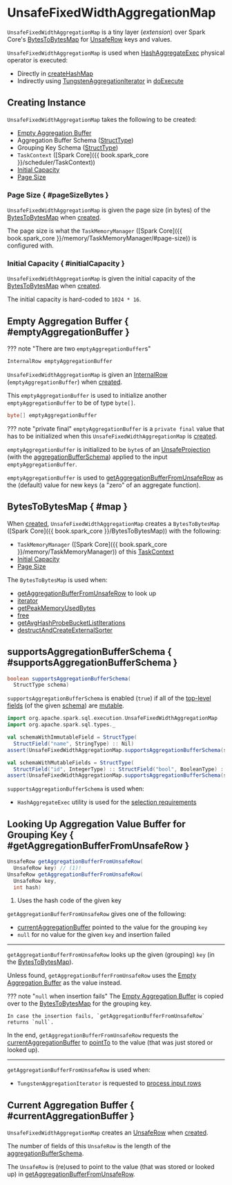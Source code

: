 # UnsafeFixedWidthAggregationMap

`UnsafeFixedWidthAggregationMap` is a tiny layer (_extension_) over Spark Core's [BytesToBytesMap](#map) for [UnsafeRow](../UnsafeRow.md) keys and values.

`UnsafeFixedWidthAggregationMap` is used when [HashAggregateExec](../physical-operators/HashAggregateExec.md) physical operator is executed:

* Directly in [createHashMap](../physical-operators/HashAggregateExec.md#createHashMap)
* Indirectly using [TungstenAggregationIterator](TungstenAggregationIterator.md#hashMap) in [doExecute](../physical-operators/HashAggregateExec.md#doExecute)

## Creating Instance

`UnsafeFixedWidthAggregationMap` takes the following to be created:

* [Empty Aggregation Buffer](#emptyAggregationBuffer)
* <span id="aggregationBufferSchema"> Aggregation Buffer Schema ([StructType](../types/StructType.md))
* <span id="groupingKeySchema"> Grouping Key Schema ([StructType](../types/StructType.md))
* <span id="taskContext"> `TaskContext` ([Spark Core]({{ book.spark_core }}/scheduler/TaskContext))
* [Initial Capacity](#initialCapacity)
* [Page Size](#pageSizeBytes)

### Page Size { #pageSizeBytes }

`UnsafeFixedWidthAggregationMap` is given the page size (in bytes) of the [BytesToBytesMap](#map) when [created](#creating-instance).

The page size is what the `TaskMemoryManager` ([Spark Core]({{ book.spark_core }}/memory/TaskMemoryManager/#page-size)) is configured with.

### Initial Capacity { #initialCapacity }

`UnsafeFixedWidthAggregationMap` is given the initial capacity of the [BytesToBytesMap](#map) when [created](#creating-instance).

The initial capacity is hard-coded to `1024 * 16`.

## Empty Aggregation Buffer { #emptyAggregationBuffer }

??? note "There are two `emptyAggregationBuffer`s"

```java
InternalRow emptyAggregationBuffer
```

`UnsafeFixedWidthAggregationMap` is given an [InternalRow](../InternalRow.md) (`emptyAggregationBuffer`) when [created](#creating-instance).

This `emptyAggregationBuffer` is used to initialize another `emptyAggregationBuffer` to be of type `byte[]`.

```java
byte[] emptyAggregationBuffer
```

??? note "private final"
    `emptyAggregationBuffer` is a `private final`  value that has to be initialized when this `UnsafeFixedWidthAggregationMap` is [created](#creating-instance).

`emptyAggregationBuffer` is initialized to be `byte`s of an [UnsafeProjection](../expressions/UnsafeProjection.md#create) (with the [aggregationBufferSchema](#aggregationBufferSchema)) applied to the input `emptyAggregationBuffer`.

`emptyAggregationBuffer` is used to [getAggregationBufferFromUnsafeRow](#getAggregationBufferFromUnsafeRow) as the (default) value for new keys (a "zero" of an aggregate function).

## BytesToBytesMap { #map }

When [created](#creating-instance), `UnsafeFixedWidthAggregationMap` creates a `BytesToBytesMap` ([Spark Core]({{ book.spark_core }}/BytesToBytesMap)) with the following:

* `TaskMemoryManager` ([Spark Core]({{ book.spark_core }}/memory/TaskMemoryManager)) of this [TaskContext](#taskContext)
* [Initial Capacity](#initialCapacity)
* [Page Size](#pageSizeBytes)

The `BytesToBytesMap` is used when:

* [getAggregationBufferFromUnsafeRow](#getAggregationBufferFromUnsafeRow) to look up
* [iterator](#iterator)
* [getPeakMemoryUsedBytes](#getPeakMemoryUsedBytes)
* [free](#free)
* [getAvgHashProbeBucketListIterations](#getAvgHashProbeBucketListIterations)
* [destructAndCreateExternalSorter](#destructAndCreateExternalSorter)

## supportsAggregationBufferSchema { #supportsAggregationBufferSchema }

```java
boolean supportsAggregationBufferSchema(
  StructType schema)
```

`supportsAggregationBufferSchema` is enabled (`true`) if all of the [top-level fields](../types/StructType.md#fields) (of the given [schema](../types/StructType.md)) are [mutable](../UnsafeRow.md#isMutable).

```scala
import org.apache.spark.sql.execution.UnsafeFixedWidthAggregationMap
import org.apache.spark.sql.types._
```

```scala
val schemaWithImmutableField = StructType(
  StructField("name", StringType) :: Nil)
assert(UnsafeFixedWidthAggregationMap.supportsAggregationBufferSchema(schemaWithImmutableField) == false)
```

```scala
val schemaWithMutableFields = StructType(
  StructField("id", IntegerType) :: StructField("bool", BooleanType) :: Nil)
assert(UnsafeFixedWidthAggregationMap.supportsAggregationBufferSchema(schemaWithMutableFields))
```

`supportsAggregationBufferSchema` is used when:

* `HashAggregateExec` utility is used for the [selection requirements](../physical-operators/HashAggregateExec.md#supportsAggregate)

## Looking Up Aggregation Value Buffer for Grouping Key { #getAggregationBufferFromUnsafeRow }

```java
UnsafeRow getAggregationBufferFromUnsafeRow(
  UnsafeRow key) // (1)!
UnsafeRow getAggregationBufferFromUnsafeRow(
  UnsafeRow key,
  int hash)
```

1. Uses the hash code of the given key

`getAggregationBufferFromUnsafeRow` gives one of the following:

* [currentAggregationBuffer](#currentAggregationBuffer) pointed to the value for the grouping `key`
* `null` for no value for the given `key` and insertion failed

---

`getAggregationBufferFromUnsafeRow` looks up the given (grouping) `key` (in the [BytesToBytesMap](#map)).

Unless found, `getAggregationBufferFromUnsafeRow` uses the [Empty Aggregation Buffer](#emptyAggregationBuffer) as the value instead.

??? note "`null` when insertion fails"
    The [Empty Aggregation Buffer](#emptyAggregationBuffer) is copied over to the [BytesToBytesMap](#map) for the grouping key.

    In case the insertion fails, `getAggregationBufferFromUnsafeRow` returns `null`.

In the end, `getAggregationBufferFromUnsafeRow` requests the [currentAggregationBuffer](#currentAggregationBuffer) to [pointTo](../UnsafeRow.md#pointTo) to the value (that was just stored or looked up).

---

`getAggregationBufferFromUnsafeRow` is used when:

* `TungstenAggregationIterator` is requested to [process input rows](TungstenAggregationIterator.md#processInputs)

## Current Aggregation Buffer { #currentAggregationBuffer }

`UnsafeFixedWidthAggregationMap` creates an [UnsafeRow](../UnsafeRow.md) when [created](#creating-instance).

The number of fields of this `UnsafeRow` is the length of the [aggregationBufferSchema](#aggregationBufferSchema).

The `UnsafeRow` is (re)used to point to the value (that was stored or looked up) in [getAggregationBufferFromUnsafeRow](#getAggregationBufferFromUnsafeRow).
